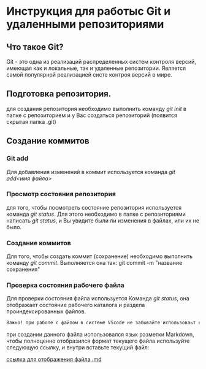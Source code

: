 # Инструкция для работыс Git и удаленными репозиториями

## Что такое Git?
Git - это одна из реализаций распределенных систем контроля версий, имеющая как и локальные, так и удаленные репозитории. Является самой популярной реализацией систе контроя версий в мире.
## Подготовка репозитория.
для создания репозитория необходимо выполнить команду *git init* в папке с репозиторием и у Вас создаться репозиторий (появится скрытая папка .git)

## Создание коммитов

### Git add
Для добавления изменений в коммит используется команда *git add<имя файла>*

### Просмотр состояния репозитория
для того, чтобы посмотреть состояние репозитория используется команда *git status*. Для этого необходимо в папке с репозиториями написать *git status*, и Вы увидите были ли изменения в файлах, или их не было.

### Создание коммитов
Для того, чтобы создать коммит (сохранение) необходимо выполнить команду *git commit*. Выполняется она так: git commit -m "название сохранения"

### Проверка состояния рабочего файла
Для проверки состояния файла используется Команда *git status*, она отображает состояние рабочего каталога и раздела проиндексированных файлов.

```sh
Важно! при работе с файлом в системе VScode не забывайте использоваьт комбинацию ctrl+S для сохрания текущих изменений на жесктий диск.
```
при создании данного файла использовался язык разметки Markdown, чтобы полноценно отобразился формат текущего файла используйте следующую ссылку, и внутри вставьте текущий файл:

[ссылка для отображения файла .md](https://products.aspose.app/words/ru/viewer/markdown
)